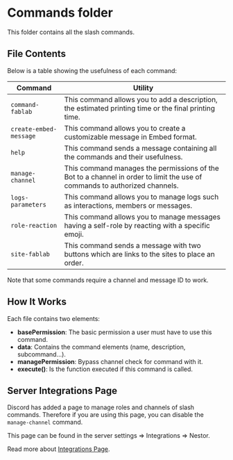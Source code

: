 # Commands folder

This folder contains all the slash commands.

## File Contents

Below is a table showing the usefulness of each command:

| Command | Utility |
|---|---|
| `command-fablab` | This command allows you to add a description, the estimated printing time or the final printing time. |
| `create-embed-message` | This command allows you to create a customizable message in Embed format. |
| `help` | This command sends a message containing all the commands and their usefulness. |
| `manage-channel` | This command manages the permissions of the Bot to a channel in order to limit the use of commands to authorized channels. |
| `logs-parameters` | This command allows you to manage logs such as interactions, members or messages. |
| `role-reaction` | This command allows you to manage messages having a self-role by reacting with a specific emoji. |
| `site-fablab` | This command sends a message with two buttons which are links to the sites to place an order. |

Note that some commands require a channel and message ID to work.

## How It Works

Each file contains two elements:

- **basePermission**: The basic permission a user must have to use this command.
- **data**: Contains the command elements (name, description, subcommand...).
- **managePermission**: Bypass channel check for command with it.
- **execute()**: Is the function executed if this command is called.

## Server Integrations Page

Discord has added a page to manage roles and channels of slash commands.
Therefore if you are using this page, you can disable the `manage-channel` command.

This page can be found in the server settings => Integrations => Nestor.

Read more about [Integrations Page](https://support.discord.com/hc/fr/articles/360045093012).
